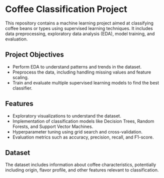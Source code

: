 # Coffee Classification Project

This repository contains a machine learning project aimed at classifying coffee beans or types using supervised learning techniques. It includes data preprocessing, exploratory data analysis (EDA), model training, and evaluation.

## Project Objectives
- Perform EDA to understand patterns and trends in the dataset.
- Preprocess the data, including handling missing values and feature scaling.
- Train and evaluate multiple supervised learning models to find the best classifier.

## Features
- Exploratory visualizations to understand the dataset.
- Implementation of classification models like Decision Trees, Random Forests, and Support Vector Machines.
- Hyperparameter tuning using grid search and cross-validation.
- Evaluation metrics such as accuracy, precision, recall, and F1-score.

## Dataset
The dataset includes information about coffee characteristics, potentially including origin, flavor profile, and other features relevant to classification.
